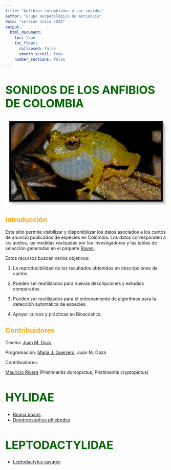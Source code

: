 ```yaml
---
title: "Anfibios colombianos y sus sonidos"
author: "Grupo Herpetológico de Antioquia"
date: "version Julio 2024"
output:
  html_document: 
    toc: true
    toc_float:
      collapsed: false
      smooth_scroll: true
    number_sections: false
---
```


<style>
h1 {
  color: darkgreen;
  font-size: 2.5em;
  font-weight: bold;
}
h2 {
  color: orange;
}
.title {
  font-size: 3em;
  color: darkgreen;
  font-weight: bold;
}
.author {
  font-size: 1.5em;
  color: black;
}
.date {
  font-size: 1.2em;
  color: gray;
}
</style>

<div style="font-family: "Bookman Old Style"; text-align: center;">
    <h1>SONIDOS DE LOS ANFIBIOS DE COLOMBIA</h1>
    <img src="images/Pristimantis_jaguensis_vitral_marco.png" style="width:20cm;">
</div>



## Introducción

Este sitio permite visibilizar y disponibilizar los datos asociados a los cantos de anuncio publicados de especies en Colombia. Los datos corresponden a los audios, las medidas realizadas por los investigadores y las tablas de selección generadas en el paquete [Raven](https://store.birds.cornell.edu/collections/raven-sound-software).

Estos recursos buscan varios objetivos:

1.  La reproducibilidad de los resultados obtenidos en descripciones de cantos.

2.  Pueden ser reutilizados para nuevas descripciones y estudios comparados.

3.  Pueden ser reutilizados para el entrenamiento de algoritmos para la detección automática de especies.

4.  Apoyar cursos y prácticas en Bioacústica.

## Contribuidores
Diseño: [Juan M. Daza](juanm.daza@udea.edu.co)

Programación: [Maria J. Guerrero](mariaj.guerrero@udea.edu.co), Juan M. Daza

Contribuidores:

[Mauricio Rivera](mauricio.rivera1@udea.edu.co) (Pristimantis dorsopictus, Pristimantis cryptopictus)


# HYLIDAE

- [Boana boans](Boana_boans.md)
- [Dendropsophus phlebodes](Dendropsophus_phlebodes.md)

# LEPTODACTYLIDAE

- [Leptodactylus savagei](Leptodactylus_savagei.md)


